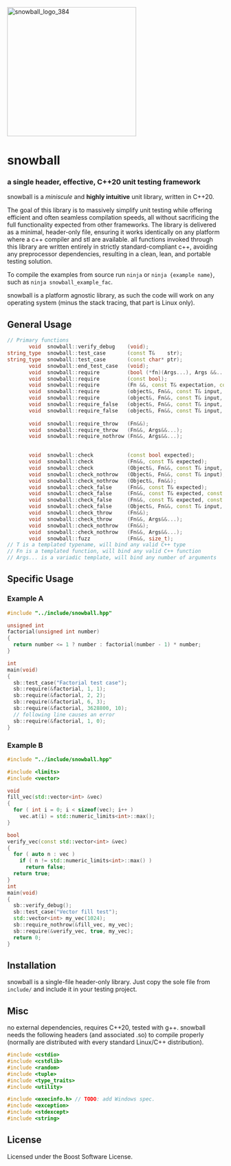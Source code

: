 <div align="left">
  <img src="https://github.com/user-attachments/assets/a86cc00a-3f86-413c-b137-67560c49d668" alt="snowball_logo_384" width="300"/>
  </div>

# snowball
### a single header, effective, C++20 unit testing framework

snowball is a *miniscule* and **highly intuitive** unit library, written in C++20. 


The goal of this library is to massively simplify unit testing while offering efficient and often seamless compilation speeds, all without sacrificing the full functionality expected from other frameworks. The library is delivered as a minimal, header-only file, ensuring it works identically on any platform where a c++ compiler and stl are available. all functions invoked through this library are written entirely in strictly standard-compliant c++, avoiding any preprocessor dependencies, resulting in a clean, lean, and portable testing solution.


To compile the examples from source run `ninja` or `ninja {example name}`, such as `ninja snowball_example_fac`. 


snowball is a platform agnostic library, as such the code will work on any operating system (minus the stack tracing, that part is Linux only).

## General Usage
```cpp
// Primary functions
       void  snowball::verify_debug    (void);
string_type  snowball::test_case       (const T&    str);
string_type  snowball::test_case       (const char* ptr);
       void  snowball::end_test_case   (void);
       void  snowball::require         (bool (*fn)(Args...), Args &&...);
       void  snowball::require         (const bool);
       void  snowball::require         (Fn &&, const T& expectation, const Args&... inputs);
       void  snowball::require         (object&, Fn&&, const T& input, const T_& expectation, Fn_g&& (getter));
       void  snowball::require         (object&, Fn&&, const T& input, const T_& expectation);
       void  snowball::require_false   (object&, Fn&&, const T& input, const T_& expectation, Fn_g&& (getter));
       void  snowball::require_false   (object&, Fn&&, const T& input, const T_& expectation);
       
       void  snowball::require_throw   (Fn&&);
       void  snowball::require_throw   (Fn&&, Args&&...);
       void  snowball::require_nothrow (Fn&&, Args&&...);
       

       void  snowball::check           (const bool expected);
       void  snowball::check           (Fn&&, const T& expected);
       void  snowball::check           (Object&, Fn&&, const T& input, const T& expected, Fn_g&& (getter));
       void  snowball::check_nothrow   (Object&, Fn&&, const T& input);
       void  snowball::check_nothrow   (Object&, Fn&&);
       void  snowball::check_false     (Fn&&, const T& expected);
       void  snowball::check_false     (Fn&&, const T& expected, const T...& inputs);
       void  snowball::check_false     (Fn&&, const T& expected, const T& input, const T& output, Fn_g&& (getter));
       void  snowball::check_false     (Object&, Fn&&, const T& input, const T& expected);
       void  snowball::check_throw     (Fn&&);
       void  snowball::check_throw     (Fn&&, Args&&...);
       void  snowball::check_nothrow   (Fn&&);
       void  snowball::check_nothrow   (Fn&&, Args&&...);
       void  snowball::fuzz            (Fn&&, size_t);
// T is a templated typename, will bind any valid C++ type
// Fn is a templated function, will bind any valid C++ function
// Args... is a variadic template, will bind any number of arguments
```
## Specific Usage

### Example A
```cpp
#include "../include/snowball.hpp"

unsigned int
factorial(unsigned int number)
{
  return number <= 1 ? number : factorial(number - 1) * number;
}

int
main(void)
{
  sb::test_case("Factorial test case");
  sb::require(&factorial, 1, 1);
  sb::require(&factorial, 2, 2);
  sb::require(&factorial, 6, 3);
  sb::require(&factorial, 3628800, 10);
  // following line causes an error
  sb::require(&factorial, 1, 0);
}
```

### Example B
```cpp
#include "../include/snowball.hpp"

#include <limits>
#include <vector>

void
fill_vec(std::vector<int> &vec)
{
  for ( int i = 0; i < sizeof(vec); i++ )
    vec.at(i) = std::numeric_limits<int>::max();
}

bool
verify_vec(const std::vector<int> &vec)
{
  for ( auto n : vec )
    if ( n != std::numeric_limits<int>::max() )
      return false;
  return true;
}
int
main(void)
{
  sb::verify_debug();
  sb::test_case("Vector fill test");
  std::vector<int> my_vec(1024);
  sb::require_nothrow(&fill_vec, my_vec);
  sb::require(&verify_vec, true, my_vec);
  return 0;
}
```


## Installation

snowball is a single-file header-only library. Just copy the sole file from `include/` and include it in your testing project.


## Misc
no external dependencies, requires C++20, tested with g++.
snowball needs the following headers (and associated .so) to compile properly (normally are distributed with every standard Linux/C++ distribution).

```cpp
#include <cstdio>
#include <cstdlib>
#include <random>
#include <tuple>
#include <type_traits>
#include <utility>

#include <execinfo.h> // TODO: add Windows spec.
#include <exception>
#include <stdexcept>
#include <string>
```

## License
Licensed under the Boost Software License.
